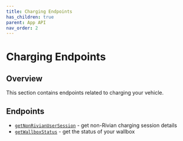 ```yaml
---
title: Charging Endpoints
has_children: true
parent: App API
nav_order: 2
---
```


# Charging Endpoints

## Overview

This section contains endpoints related to charging your vehicle.

## Endpoints

- [`getNonRivianUserSession`](/app/charging/non-rivian-user-session) - get non-Rivian charging session details
- [`getWallboxStatus`](/app/charging/wallbox-status) - get the status of your wallbox
